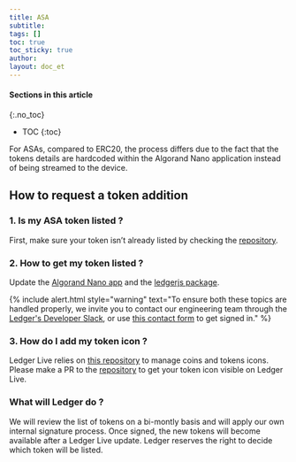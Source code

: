 ```yaml
---
title: ASA
subtitle:
tags: []
toc: true
toc_sticky: true
author:
layout: doc_et
---
```


#### Sections in this article
{:.no_toc}
* TOC
{:toc}

For ASAs, compared to ERC20, the process differs due to the fact that the tokens details are hardcoded within the Algorand Nano application instead of being streamed to the device.

## How to request a token addition

### 1. Is my ASA token listed ?

First, make sure your token isn’t already listed by checking the [repository](https://github.com/LedgerHQ/ledgerjs/tree/master/packages/cryptoassets/data).

### 2. How to get my token listed ?

Update the [Algorand Nano app](https://github.com/algorand/ledger-app-algorand/blob/master/src/algo_asa.c) and the [ledgerjs package](https://github.com/LedgerHQ/ledgerjs/blob/master/packages/cryptoassets/data/asa.js).

<!--  -->
{% include alert.html style="warning" text="To ensure both these topics are handled properly, we invite you to contact our engineering team through the <a href='https://ledger-dev.slack.com'>Ledger's Developer Slack</a>, or use <a href='https://developers.ledger.com/contact/'>this contact form</a> to get signed in." %}
<!--  -->

### 3. How do I add my token icon ?

Ledger Live relies on [this repository](https://github.com/LedgerHQ/ledger-live-common/tree/master/src/data/icons/svg) to manage coins and tokens icons. Please make a PR to the [repository](https://github.com/LedgerHQ/ledger-live-common/tree/master/src/data/icons/svg) to get your token icon visible on Ledger Live.

### What will Ledger do ?

We will review the list of tokens on a bi-montly basis and will apply our own internal signature process. Once signed, the new tokens will become available after a Ledger Live update. Ledger reserves the right to decide which token will be listed.
